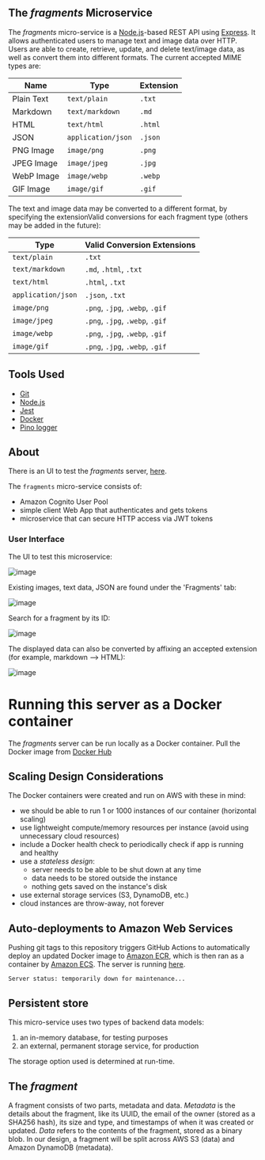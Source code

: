 ## The _fragments_ Microservice
The _fragments_ micro-service is a [Node.js](https://nodejs.org)-based REST API using [Express](https://expressjs.com/). It allows authenticated users to manage text and image data over HTTP. Users are able to create, retrieve, update, and delete text/image data, as well as convert them into different formats. The current accepted MIME types are:

| Name       | Type               | Extension |
| ---------- | ------------------ | --------- |
| Plain Text | `text/plain`       | `.txt`    |
| Markdown   | `text/markdown`    | `.md`     |
| HTML       | `text/html`        | `.html`   |
| JSON       | `application/json` | `.json`   |
| PNG Image  | `image/png`        | `.png`    |
| JPEG Image | `image/jpeg`       | `.jpg`    |
| WebP Image | `image/webp`       | `.webp`   |
| GIF Image  | `image/gif`        | `.gif`    |

The text and image data may be converted to a different format, by specifying the extensionValid conversions for each fragment type (others may be added in the future):

| Type               | Valid Conversion Extensions     |
| ------------------ | ------------------------------- |
| `text/plain`       | `.txt`                          |
| `text/markdown`    | `.md`, `.html`, `.txt`          |
| `text/html`        | `.html`, `.txt`                 |
| `application/json` | `.json`, `.txt`                 |
| `image/png`        | `.png`, `.jpg`, `.webp`, `.gif` |
| `image/jpeg`       | `.png`, `.jpg`, `.webp`, `.gif` |
| `image/webp`       | `.png`, `.jpg`, `.webp`, `.gif` |
| `image/gif`        | `.png`, `.jpg`, `.webp`, `.gif` |

## Tools Used

- [Git](https://git-scm.com/)
- [Node.js](https://nodejs.org/en/)
- [Jest](https://jestjs.io/)
- [Docker](https://www.docker.com/)
- [Pino logger](https://getpino.io/#/)


## About
There is an UI to test the _fragments_ server, [here](https://github.com/siusie/fragments-ui).

The `fragments` micro-service consists of:

- Amazon Cognito User Pool
- simple client Web App that authenticates and gets tokens
- microservice that can secure HTTP access via JWT tokens

### User Interface
The UI to test this microservice:

![image](https://github.com/siusie/fragments/assets/93149998/370e409d-9e1d-40ab-a5a1-c9fed1ba1415)

Existing images, text data, JSON are found under the 'Fragments' tab:

![image](https://github.com/siusie/fragments/assets/93149998/47ac9ea8-0b94-490e-a15c-635edb5a0d92)

Search for a fragment by its ID:

![image](https://github.com/siusie/fragments/assets/93149998/03636bda-42f0-4c49-b12b-b503732671c1)

The displayed data can also be converted by affixing an accepted extension (for example, markdown --> HTML):

![image](https://github.com/siusie/fragments/assets/93149998/4ca3ff59-fd85-4d48-bfad-bbbd7b4d7065)


# Running this server as a Docker container
The _fragments_ server can be run locally as a Docker container. Pull the Docker image from [Docker Hub](https://hub.docker.com/repository/docker/siusie/fragments)

## Scaling Design Considerations
The Docker containers were created and run on AWS with these in mind:
- we should be able to run 1 or 1000 instances of our container (horizontal scaling)
- use lightweight compute/memory resources per instance (avoid using unnecessary cloud resources)
- include a Docker health check to periodically check if app is running and healthy
- use a _stateless design_:
  - server needs to be able to be shut down at any time
  - data needs to be stored outside the instance
  - nothing gets saved on the instance's disk
- use external storage services (S3, DynamoDB, etc.)
- cloud instances are throw-away, not forever

## Auto-deployments to Amazon Web Services
Pushing git tags to this repository triggers GitHub Actions to automatically deploy an updated Docker image to [Amazon ECR](https://aws.amazon.com/ecr/), which is then ran as a container by [Amazon ECS](https://aws.amazon.com/ecs). The server is running [here](http://ec2co-ecsel-1ov4de6u42ej6-2102686928.us-east-1.elb.amazonaws.com:8080/). 

```Server status: temporarily down for maintenance...```

## Persistent store
This micro-service uses two types of backend data models: 
  1. an in-memory database, for testing purposes
  2. an external, permanent storage service, for production

The storage option used is determined at run-time.

## The _fragment_
A fragment consists of two parts, metadata and data. *Metadata* is the details about the fragment, like its UUID, the email of the owner (stored as a SHA256 hash), its size and type, and timestamps of when it was created or updated. *Data* refers to the contents of the fragment, stored as a binary blob. In our design, a fragment will be split across AWS S3 (data) and Amazon DynamoDB (metadata).

